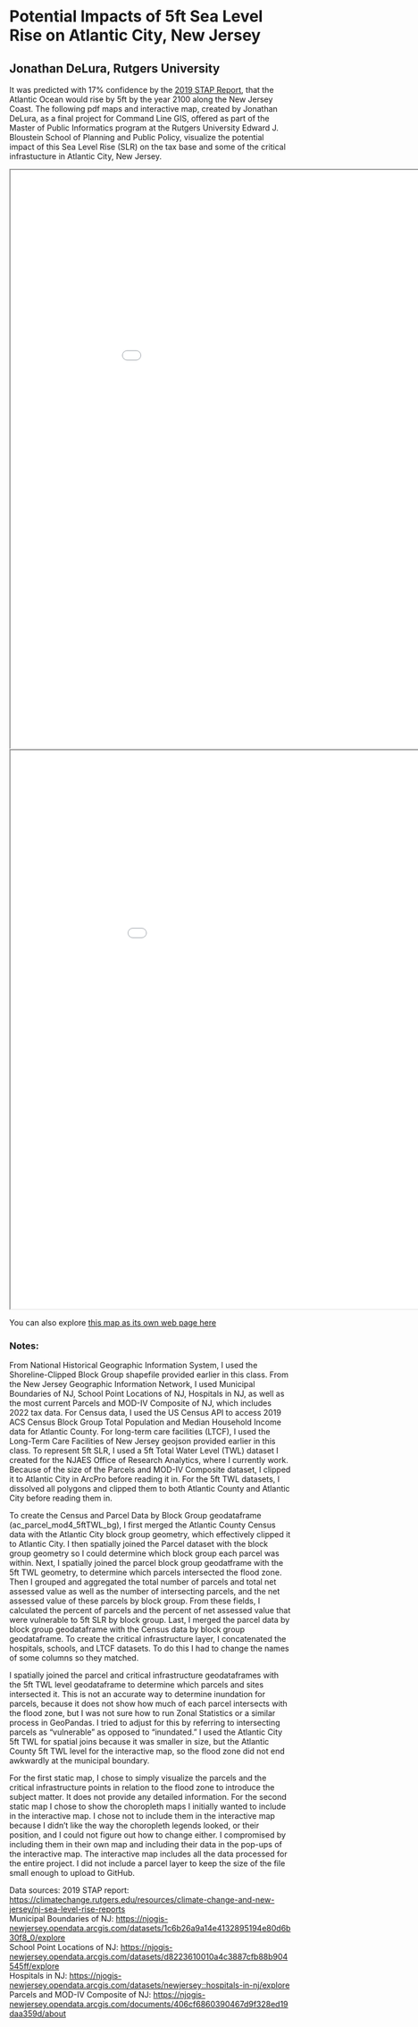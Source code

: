 # Potential Impacts of 5ft Sea Level Rise on Atlantic City, New Jersey<br/>
## Jonathan DeLura, Rutgers University

It was predicted with 17% confidence by the [2019 STAP Report](https://climatechange.rutgers.edu/resources/climate-change-and-new-jersey/nj-sea-level-rise-reports), that the Atlantic Ocean would rise by 5ft by the year 2100 along the New Jersey Coast. The following pdf maps and interactive map, created by Jonathan DeLura, as a final project for Command Line GIS, offered as part of the Master of Public Informatics program at the Rutgers University Edward J. Bloustein School of Planning and Public Policy, visualize the potential impact of this Sea Level Rise (SLR) on the tax base and some of the critical infrastucture in Atlantic City, New Jersey.

<iframe src="Atlantic_City_5ft_SLR.pdf" width = "1000" height = "1035"></iframe><br/>

<iframe src="Atlantic_City_Parcel_Census_BG.pdf" width = "1020" height = "1000"></iframe><br/>

You can also explore [this map as its own web page here](Atlantic_City_5ft_SLR.html)

### Notes:

From National Historical Geographic Information System, I used the Shoreline-Clipped Block Group shapefile provided earlier in this class. From the New Jersey Geographic Information Network, I used Municipal Boundaries of NJ, School Point Locations of NJ, Hospitals in NJ, as well as the most current Parcels and MOD-IV Composite of NJ, which includes 2022 tax data. For Census data, I used the US Census API to access 2019 ACS Census Block Group Total Population and Median Household Income data for Atlantic County. For long-term care facilities (LTCF), I used the Long-Term Care Facilities of New Jersey geojson provided earlier in this class. To represent 5ft SLR, I used a 5ft Total Water Level (TWL) dataset I created for the NJAES Office of Research Analytics, where I currently work.
Because of the size of the Parcels and MOD-IV Composite dataset, I clipped it to Atlantic City in ArcPro before reading it in. For the 5ft TWL datasets, I dissolved all polygons and clipped them to both Atlantic County and Atlantic City before reading them in.

To create the Census and Parcel Data by Block Group geodataframe (ac_parcel_mod4_5ftTWL_bg), I first merged the Atlantic County Census data with the Atlantic City block group geometry, which effectively clipped it to Atlantic City. I then spatially joined the Parcel dataset with the block group geometry so I could determine which block group each parcel was within. Next, I spatially joined the parcel block group geodatframe with the 5ft TWL geometry, to determine which parcels intersected the flood zone. Then I grouped and aggregated the total number of parcels and total net assessed value as well as the number of intersecting parcels, and the net assessed value of these parcels by block group. From these fields, I calculated the percent of parcels and the percent of net assessed value that were vulnerable to 5ft SLR by block group. Last, I merged the parcel data by block group geodataframe with the Census data by block group geodataframe.
To create the critical infrastructure layer, I concatenated the hospitals, schools, and LTCF datasets. To do this I had to change the names of some columns so they matched.

I spatially joined the parcel and critical infrastructure geodataframes with the 5ft TWL level geodataframe to determine which parcels and sites intersected it. This is not an accurate way to determine inundation for parcels, because it does not show how much of each parcel intersects with the flood zone, but I was not sure how to run Zonal Statistics or a similar process in GeoPandas. I tried to adjust for this by referring to intersecting parcels as “vulnerable” as opposed to “inundated.” I used the Atlantic City 5ft TWL for spatial joins because it was smaller in size, but the Atlantic County 5ft TWL level for the interactive map, so the flood zone did not end awkwardly at the municipal boundary. 

For the first static map, I chose to simply visualize the parcels and the critical infrastructure points in relation to the flood zone to introduce the subject matter. It does not provide any detailed information. For the second static map I chose to show the choropleth maps I initially wanted to include in the interactive map. I chose not to include them in the interactive map because I didn’t like the way the choropleth legends looked, or their position, and I could not figure out how to change either. I compromised by including them in their own map and including their data in the pop-ups of the interactive map. The interactive map includes all the data processed for the entire project. I did not include a parcel layer to keep the size of the file small enough to upload to GitHub.

Data sources:
2019 STAP report: https://climatechange.rutgers.edu/resources/climate-change-and-new-jersey/nj-sea-level-rise-reports<br/>
Municipal Boundaries of NJ: https://njogis-newjersey.opendata.arcgis.com/datasets/1c6b26a9a14e4132895194e80d6b30f8_0/explore<br/>
School Point Locations of NJ: https://njogis-newjersey.opendata.arcgis.com/datasets/d8223610010a4c3887cfb88b904545ff/explore<br/>
Hospitals in NJ: https://njogis-newjersey.opendata.arcgis.com/datasets/newjersey::hospitals-in-nj/explore<br/>
Parcels and MOD-IV Composite of NJ: https://njogis-newjersey.opendata.arcgis.com/documents/406cf6860390467d9f328ed19daa359d/about<br/>

